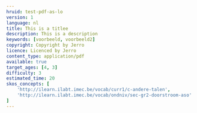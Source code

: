 ```yaml
---
hruid: test-pdf-as-lo
version: 1
language: nl
title: This is a titlee
description: This is a description
keywords: [voorbeeld, voorbeeld2]
copyright: Copyright by Jerro
licence: Licenced by Jerro
content_type: application/pdf
available: true
target_ages: [4, 3]
difficulty: 3
estimated_time: 20
skos_concepts: [
    'http://ilearn.ilabt.imec.be/vocab/curr1/c-andere-talen', 
    'http://ilearn.ilabt.imec.be/vocab/ondniv/sec-gr2-doorstroom-aso'
]
---
```

